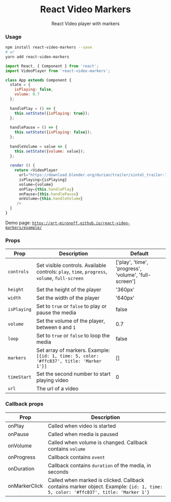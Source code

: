 <h1 align='center'>
  React Video Markers
</h1>

<p align='center'>
  React Video player with markers
</p>

### Usage

```bash
npm install react-video-markers --save
# or
yarn add react-video-markers
```

```js
import React, { Component } from 'react';
import VideoPlayer from 'react-video-markers';

class App extends Component {
  state = {
    isPlaying: false,
    volume: 0.7
  };
  
  handlePlay = () => {
    this.setState({isPlaying: true});
  };
  
  handlePause = () => {
    this.setState({isPlaying: false});
  };
  
  handleVolume = value => {
    this.setState({volume: value});
  };
  
  render () {
    return <VideoPlayer
      url="https://download.blender.org/durian/trailer/sintel_trailer-720p.mp4"
      isPlaying={isPlaying}
      volume={volume}
      onPlay={this.handlePlay}
      onPause={this.handlePause}
      onVolume={this.handleVolume}
     />
  }
}
```

Demo page: [`https://art-mironoff.github.io/react-video-markers/example/`](https://art-mironoff.github.io/react-video-markers/example/)

### Props

Prop | Description | Default
---- | ----------- | -------
`controls` | Set visible controls. Available controls: `play`, `time`, `progress`, `volume`, `full-screen` | ['play', 'time', 'progress', 'volume', 'full-screen']
`height` | Set the height of the player | '360px'
`width` | Set the width of the player | '640px'
`isPlaying` | Set to `true` or `false` to play or pause the media | false
`volume` | Set the volume of the player, between `0` and `1` | 0.7
`loop` | Set to `true` or `false` to loop the media | false
`markers` | Set array of markers. Example: `[{id: 1, time: 5, color: '#ffc837', title: 'Marker 1'}]` | []
`timeStart` | Set the second number to start playing video | 0 
`url` | The url of a video | 

### Callback props

Prop | Description 
---- | -----------
onPlay | Called when video is started
onPause | Called when media is paused
onVolume | Called when volume is changed. Callback contains `volume`
onProgress | Callback contains `event`
onDuration | Callback contains `duration` of the media, in seconds
onMarkerClick | Called when marked is clicked. Callback contains marker object. Example: `{id: 1, time: 5, color: '#ffc837', title: 'Marker 1'}`
